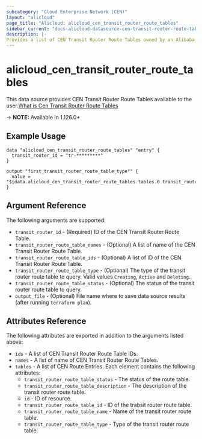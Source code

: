 ```yaml
---
subcategory: "Cloud Enterprise Network (CEN)"
layout: "alicloud"
page_title: "Alicloud: alicloud_cen_transit_router_route_tables"
sidebar_current: "docs-alicloud-datasource-cen-transit-router-route-tables"
description: |-
Provides a list of CEN Transit Router Route Tables owned by an Alibaba Cloud account.
---
```


# alicloud\_cen\_transit\_router\_route\_tables

This data source provides CEN Transit Router Route Tables available to the user.[What is Cen Transit Router Route Tables](https://help.aliyun.com/document_detail/261237.html)

-> **NOTE:** Available in 1.126.0+

## Example Usage

```
data "alicloud_cen_transit_router_route_tables" "entry" {
  transit_router_id = "tr-*********"
}

output "first_transit_router_route_table_type"" {
  value = "${data.alicloud_cen_transit_router_route_tables.tables.0.transit_router_route_table_type}"
}
```

## Argument Reference

The following arguments are supported:

* `transit_router_id` - (Required) ID of the CEN Transit Router Route Table.
* `transit_router_route_table_names` - (Optional) A list of name of the CEN Transit Router Route Table.  
* `transit_router_route_table_ids` - (Optional) A list of ID of the CEN Transit Router Route Table.
* `transit_router_route_table_type` - (Optional) The type of the transit router route table to query. Valid values `Creating`, `Active` and `Deleting`..
* `transit_router_route_table_status` - (Optional) The status of the transit router route table to query.
* `output_file` - (Optional) File name where to save data source results (after running `terraform plan`).

## Attributes Reference

The following attributes are exported in addition to the arguments listed above:

* `ids` - A list of CEN Transit Router Route Table IDs.
* `names` - A list of name of CEN Transit Router Route Tables.
* `tables` - A list of CEN Route Entries. Each element contains the following attributes:
    * `transit_router_route_table_status` - The status of the route table.
    * `transit_router_route_table_description` - The description of the transit router route table.
    * `id` - ID of resource.
    * `transit_router_route_table_id` - ID of the trabsit router route table.
    * `transit_router_route_table_name` - Name of the transit router route table.  
    * `transit_router_route_table_type` - Type of the transit router route table.
